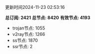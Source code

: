 更新时间2024-11-23 02:53:16

**总订阅: 2421**
**总节点: 8420**
**有效节点: 4193**
- trojan节点: 1055
- v2ray节点: 1266
- ss节点: 1870
- ssr节点: 2
